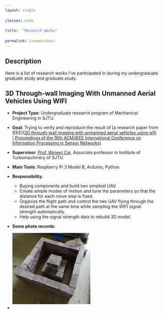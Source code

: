 ```yaml
---
layout: single 

classes: wide

title:  "Research Works" 

permalink: /researches/
---
```


## Description

Here is a list of research works I've participated in during my undergraduate graduate study and graduate study.

## 3D Through-wall Imaging With Unmanned Aerial Vehicles Using WIFI

- **Project Type**: Undergraduate research program of Mechanical Engineering in SJTU.

- **Goal**: Trying to verify and reproduce the result of [a research paper from IEEE]([3D through-wall imaging with unmanned aerial vehicles using wifi | Proceedings of the 16th ACM/IEEE International Conference on Information Processing in Sensor Networks](https://dl.acm.org/doi/10.1145/3055031.3055084)).

- **Supervisor**: *[Prof. Weiwei Cai](https://scholar.google.com/citations?user=4mYjOrsAAAAJ&hl=en)*, Associate professor in Institute of Turbomachinery of SJTU.

- **Main Tools**: Raspberry Pi 3 Model B, Arduino, Python.

- **Responsibility**: 

  - Buying components and build two simplest UAV.
  - Create simple modes of motion and tune the parameters so that the distance for each move step is fixed.
  - Organize the flight path and control the  two UAV flying through the desired path at the same time while sampling the WIFI signal strength automatically.
  - Help using the signal strength data to rebuild 3D model.

- **Some photo records**:

  <img src="../images/Model_1.jpg" style="zoom: 25%;" />

- 

